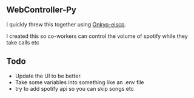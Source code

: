 ## WebController-Py

I quickly threw this together using [Onkyo-eiscp](https://github.com/miracle2k/onkyo-eiscp).

I created this so co-workers can control the volume of spotify while they take calls etc

## Todo
* Update the UI to be better.
* Take some variables into something like an .env file
* try to add spotify api so you can skip songs etc
